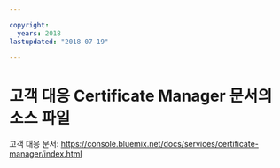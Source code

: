 ```yaml
---

copyright:
  years: 2018
lastupdated: "2018-07-19"

---
```



# 고객 대응 Certificate Manager 문서의 소스 파일


고객 대응 문서: https://console.bluemix.net/docs/services/certificate-manager/index.html


